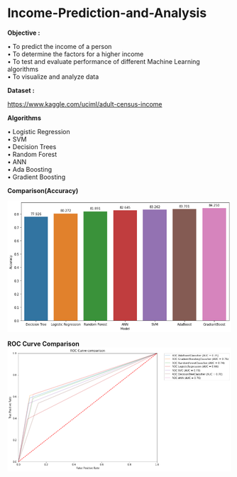 # Income-Prediction-and-Analysis 

**Objective :**

•	To predict the income of a person\
•	To determine the factors for a higher income\
•	To test and evaluate performance of different Machine Learning algorithms\
•	To visualize and analyze data

**Dataset :**

https://www.kaggle.com/uciml/adult-census-income

**Algorithms**

•	Logistic Regression\
•	SVM\
•	Decision Trees\
•	Random Forest\
•	ANN\
•	Ada Boosting\
•	Gradient Boosting



**Comparison(Accuracy)**

![Accuracy Comparison](2.png)



**ROC Curve Comparison**
![ROC Curve Comparison](1.png)









